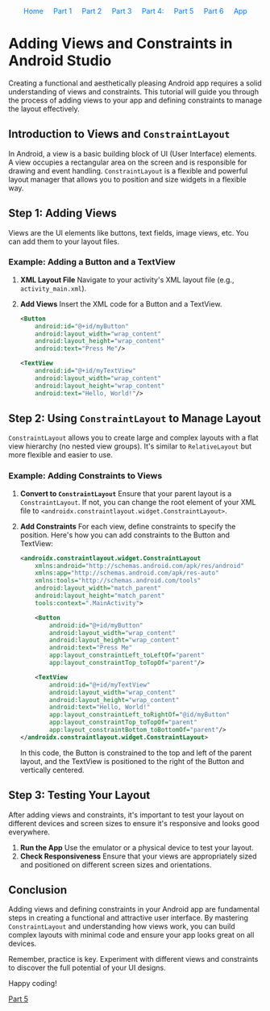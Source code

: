 <div style="margin-bottom: 20px;">
    <style>
        #navigation ul {
            list-style: none;
            padding: 0;
            margin: 0;
            display: flex;
            flex-direction: row;
            justify-content: center; /* Center the navigation */
        }
        #navigation ul li {
            margin: 0 10px; /* Add some space between the links */
        }
        #navigation ul li a {
            text-decoration: none; /* Optional: removes underline from links */
            color: #007bff; /* Optional: sets link color */
        }
    </style>
    <nav id="navigation">
        <ul>
            <li><a href="/">Home</a></li>
            <li><a href="tutorial/1.md">Part 1</a></li>
            <li><a href="tutorial/2.md">Part 2</a></li>
            <li><a href="tutorial/3.md">Part 3</a></li>
            <li><a href="tutorial/4.md">Part 4:</a></li>
            <li><a href="tutorial/5.md">Part 5</a></li>
            <li><a href="tutorial/6.md">Part 6</a></li>
            <li><a href="#android-app">App</a></li>
        </ul>
    </nav>
</div>


# Adding Views and Constraints in Android Studio

Creating a functional and aesthetically pleasing Android app requires a solid understanding of views and constraints. This tutorial will guide you through the process of adding views to your app and defining constraints to manage the layout effectively.

## Introduction to Views and `ConstraintLayout`

In Android, a view is a basic building block of UI (User Interface) elements. A view occupies a rectangular area on the screen and is responsible for drawing and event handling. `ConstraintLayout` is a flexible and powerful layout manager that allows you to position and size widgets in a flexible way.

## Step 1: Adding Views

Views are the UI elements like buttons, text fields, image views, etc. You can add them to your layout files.

### Example: Adding a Button and a TextView

1. **XML Layout File**
    Navigate to your activity's XML layout file (e.g., `activity_main.xml`).

2. **Add Views**
    Insert the XML code for a Button and a TextView.

    ```xml
    <Button
        android:id="@+id/myButton"
        android:layout_width="wrap_content"
        android:layout_height="wrap_content"
        android:text="Press Me"/>

    <TextView
        android:id="@+id/myTextView"
        android:layout_width="wrap_content"
        android:layout_height="wrap_content"
        android:text="Hello, World!"/>
    ```

## Step 2: Using `ConstraintLayout` to Manage Layout

`ConstraintLayout` allows you to create large and complex layouts with a flat view hierarchy (no nested view groups). It's similar to `RelativeLayout` but more flexible and easier to use.

### Example: Adding Constraints to Views

1. **Convert to `ConstraintLayout`**
    Ensure that your parent layout is a `ConstraintLayout`. If not, you can change the root element of your XML file to `<androidx.constraintlayout.widget.ConstraintLayout>`.

2. **Add Constraints**
    For each view, define constraints to specify the position. Here's how you can add constraints to the Button and TextView:

    ```xml
    <androidx.constraintlayout.widget.ConstraintLayout
        xmlns:android="http://schemas.android.com/apk/res/android"
        xmlns:app="http://schemas.android.com/apk/res-auto"
        xmlns:tools="http://schemas.android.com/tools"
        android:layout_width="match_parent"
        android:layout_height="match_parent"
        tools:context=".MainActivity">

        <Button
            android:id="@+id/myButton"
            android:layout_width="wrap_content"
            android:layout_height="wrap_content"
            android:text="Press Me"
            app:layout_constraintLeft_toLeftOf="parent"
            app:layout_constraintTop_toTopOf="parent"/>

        <TextView
            android:id="@+id/myTextView"
            android:layout_width="wrap_content"
            android:layout_height="wrap_content"
            android:text="Hello, World!"
            app:layout_constraintLeft_toRightOf="@id/myButton"
            app:layout_constraintTop_toTopOf="parent"
            app:layout_constraintBottom_toBottomOf="parent"/>
    </androidx.constraintlayout.widget.ConstraintLayout>
    ```

    In this code, the Button is constrained to the top and left of the parent layout, and the TextView is positioned to the right of the Button and vertically centered.

## Step 3: Testing Your Layout

After adding views and constraints, it's important to test your layout on different devices and screen sizes to ensure it's responsive and looks good everywhere.

1. **Run the App**
    Use the emulator or a physical device to test your layout.
2. **Check Responsiveness**
    Ensure that your views are appropriately sized and positioned on different screen sizes and orientations.

## Conclusion

Adding views and defining constraints in your Android app are fundamental steps in creating a functional and attractive user interface. By mastering `ConstraintLayout` and understanding how views work, you can build complex layouts with minimal code and ensure your app looks great on all devices.

Remember, practice is key. Experiment with different views and constraints to discover the full potential of your UI designs.

Happy coding!

[Part 5](/Group-41/docs/tutorial/5)